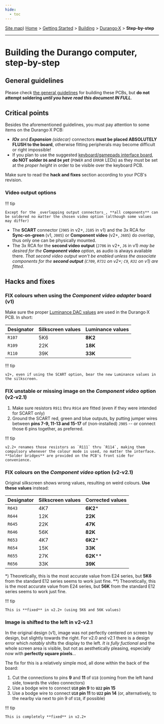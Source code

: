 ```yaml
---
hide:
  - toc
---
```

[Site map](../../../sitemap.md))
[Home](../../../index.md) > [Getting Started](../../../started.md) > [Building](../../building.md) > [Durango·X](../durango.md) > **Step-by-step**

---
# Building the Durango computer, step-by-step

## General guidelines

Please check [the general guidelines](../general.md) for building these PCBs, but **do not attempt soldering _until you have read this document IN FULL_**.

## Critical points

Besides the aforementioned guidelines, you must pay attention to some items on the Durango·X PCB:

- ***IOx*** and _**Expansion** (sidecar)_ connectors **must be placed ABSOLUTELY FLUSH to the board**, otherwise fitting peripherals may become difficult or right impossible!
- If you plan to use the suggested [keyboard/gamepads interface board](keyboard.md), **do NOT solder `D6` and `D4` _yet_** (`POWER` and `ERROR` LEDs) as they must be set at the _proper height_ in order to be visible over the keyboard PCB.

Make sure to read the **hack and fixes** section according to your PCB's revision.

### Video output options

!!! tip

	Except for the _overlapping output connectors_, **all components** can be soldered no matter the chosen video option (although some values may differ)

- The **SCART** connector (`J905` in v2+, `J105` in v1) and the 3x RCA for **Sync-on-green** (v1, `J005`) or **Component video** (v2+, `J605`) do _overlap_, thus only one can be physically mounted.
- The 3x RCA for the **second video output** (`J706` in v2+, `J6` in v1) _may be desired for the **Component video** option_, as audio is always available there. _That second video output won't be enabled unless the associate components for the **second output** (`C709`, `R731` on v2+; `C9`, `R31` on v1) are fitted_.

## Hacks and fixes

### FIX colours when using the _Component video adapter_ board (v1)

Make sure the proper [Luminance DAC values](../../../hard/dx.md) are used in the Durango·X PCB. In short:

|Designator|Silkscreen values|Luminance values|
|----------|-----------------|----------------|
|`R107`    |5K6              |**8K2**         |
|`R109`    |22K              |**18K**         |
|`R110`    |39K              |**33K**         |

!!! tip

	v2+, even if using the SCART option, bear the new Luminance values in the silkscreen.

### FIX unstable or missing image on the _Component video_ option (v2-v2.1)

1. Make sure resistors `R911` thru `R914` are fitted (even if they were intended for SCART only)
1. Ground the SCART red, green and blue outputs, by putting jumper wires between **pins 7-9, 11-13 and 15-17** of (non-installed) `J905` -- or connect those 6 pins together, as preferred.

!!! tip

	v2.2+ renames those resistors as `R111` thru `R114`, making them compulsory whenever the colour mode is used, no matter the interface. **Solder bridges** are provided on the PCB's front side for convenience. 

### FIX colours on the _Component video_ option (v2-v2.1)

Original silkscreen shows wrong values, resulting on weird colours. **Use these values** instead:

|Designator|Silkscreen values|Corrected values|
|----------|-----------------|----------------|
|`R643`    |4K7              |**6K2**\*       |
|`R644`    |12K              |**22K**         |
|`R645`    |22K              |**47K**         |
|`R646`    |56K              |**82K**         |
|`R653`    |4K7              |**6K2**\*       |
|`R654`    |15K              |**33K**         |
|`R655`    |27K              |**62K**\*\*     |
|`R656`    |33K              |**39K**         |

\*) Theoretically, this is the most accurate value from E24 series, but **5K6** from the standard E12 series seems to work just fine.
\*\*) Theoretically, this is the most accurate value from E24 series, but **56K** from the standard E12 series seems to work just fine.

!!! tip

	This is **fixed** in v2.2+ (using 5K6 and 56K values)

### Image is shifted to the left in v2-v2.1

In the original design (v1), image was not perfectly centered on screen by design, but slightly towards the right. For v2.0 and v2.1 there is a design error which _notably_ shifts the display to the left. _It is fully fuctional_ and the whole screen area is visible, but not as aesthetically pleasing, especially now with **perfectly square pixels**...

The fix for this is a relatively simple mod, all done within the back of the board:

1. Cut the connections to pins **9** and **11** of `U18` (coming from the left hand side, towards the video connectors)
1. Use a bodge wire to connect **`U18` pin 9** to **`U22` pin 15**
1. Use a bodge wire to connect **`U18` pin 11** to **`U22` pin 14** (or, alternatively, to the nearby via next to pin 9 of `U18`, if possible)

!!! tip

	This is completely **fixed** in v2.2+

